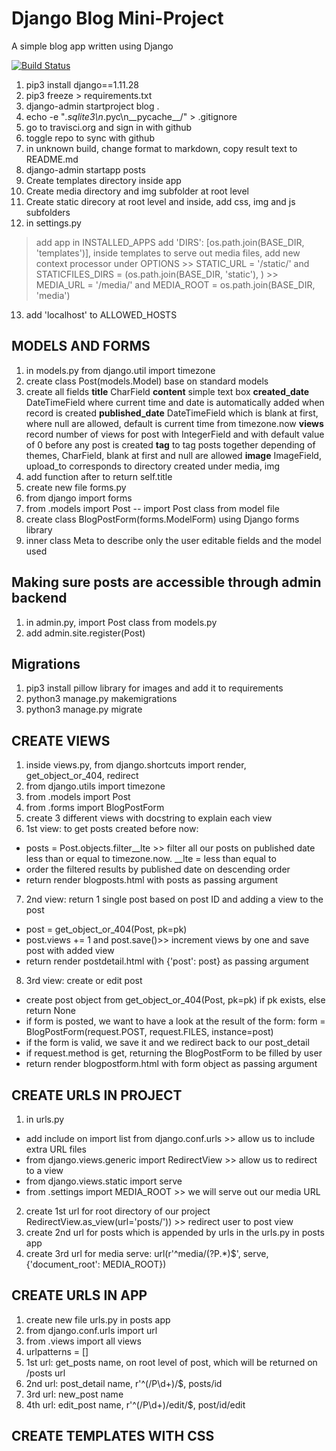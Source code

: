 # Django Blog Mini-Project

A simple blog app written using Django


[![Build Status](https://travis-ci.org/mkuti/django-blog.svg?branch=master)](https://travis-ci.org/mkuti/django-blog)

1. pip3 install django==1.11.28
2. pip3 freeze > requirements.txt
3. django-admin startproject blog .
4. echo -e "*.sqlite3\n*.pyc\n__pycache__/" > .gitignore
5. go to travisci.org and sign in with github
6. toggle repo to sync with github
7. in unknown build, change format to markdown, copy result text to README.md 
8. django-admin startapp posts
9. Create templates directory inside app
10. Create media directory and img subfolder at root level
11. Create static direcory at root level and inside, add css, img and js subfolders
12. in settings.py 
> add app in INSTALLED_APPS
> add 'DIRS': [os.path.join(BASE_DIR, 'templates')], inside templates
> to serve out media files, add new context processor under OPTIONS
    >> STATIC_URL = '/static/' and STATICFILES_DIRS = (os.path.join(BASE_DIR, 'static'), )
    >> MEDIA_URL = '/media/' and MEDIA_ROOT = os.path.join(BASE_DIR, 'media')    
13. add 'localhost' to ALLOWED_HOSTS

## MODELS AND FORMS
1. in models.py from django.util import timezone
2. create class Post(models.Model) base on standard models
3. create all fields
__title__ CharField
__content__ simple text box
__created_date__ DateTimeField where current time and date is automatically added when record is created 
__published_date__ DateTimeField which is blank at first, where null are allowed, default is current time from timezone.now
__views__ record number of views for post with IntegerField and with default value of 0 before any post is created
__tag__ to tag posts together depending of themes, CharField, blank at first and null are allowed 
__image__ ImageField, upload_to corresponds to directory created under media, img 
4. add function after to return self.title 
5. create new file forms.py
6. from django import forms
7. from .models import Post -- import Post class from model file
8. create class BlogPostForm(forms.ModelForm) using Django forms library
9. inner class Meta to describe only the user editable fields and the model used

## Making sure posts are accessible through admin backend
1. in admin.py, import Post class from models.py
2. add admin.site.register(Post)

## Migrations
1. pip3 install pillow library for images and add it to requirements
2. python3 manage.py makemigrations
3. python3 manage.py migrate

## CREATE VIEWS 
1. inside views.py, from django.shortcuts import render, get_object_or_404, redirect
2. from django.utils import timezone
3. from .models import Post
4. from .forms import BlogPostForm
5. create 3 different views with docstring to explain each view
6. 1st view: to get posts created before now: 
- posts = Post.objects.filter__lte >> filter all our posts on published date less than or equal to timezone.now. __lte = less than equal to
- order the filtered results by published date on descending order
- return render blogposts.html with posts as passing argument
7. 2nd view: return 1 single post based on post ID and adding a view to the post
- post = get_object_or_404(Post, pk=pk)
- post.views += 1 and post.save()>> increment views by one and save post with added view
- return render postdetail.html with {'post': post} as passing argument
8. 3rd view: create or edit post
- create post object from get_object_or_404(Post, pk=pk) if pk exists, else return None
- if form is posted, we want to have a look at the result of the form: form = BlogPostForm(request.POST, request.FILES, instance=post)
- if the form is valid, we save it and we redirect back to our post_detail
- if request.method is get, returning the BlogPostForm to be filled by user
- return render blogpostform.html with form object as passing argument

## CREATE URLS IN PROJECT
1. in urls.py
- add include on import list from django.conf.urls >> allow us to include extra URL files
- from django.views.generic import RedirectView >> allow us to redirect to a view
- from django.views.static import serve
- from .settings import MEDIA_ROOT >> we will serve out our media URL
2. create 1st url for root directory of our project RedirectView.as_view(url='posts/')) >> redirect user to post view
3. create 2nd url for posts which is appended by urls in the urls.py in posts app
4. create 3rd url for media serve: url(r'^media/(?P<path>.*)$', serve, {'document_root': MEDIA_ROOT})

## CREATE URLS IN APP 
1. create new file urls.py in posts app
2. from django.conf.urls import url
3. from .views import all views
4. urlpatterns = []
5. 1st url: get_posts name, on root level of post, which will be returned on /posts url
6. 2nd url: post_detail name, r'^(/P<pk>\d+)/$, posts/id
7. 3rd url: new_post name
8. 4th url: edit_post name, r'^(/P<pk>\d+)/edit/$, post/id/edit

## CREATE TEMPLATES WITH CSS 
